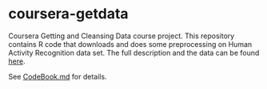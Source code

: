 # coursera-getdata
Coursera Getting and Cleansing Data course project. 
This repository contains R code that downloads and does some preprocessing on Human
Activity Recognition data set. The full description and the data can be found
[here](http://archive.ics.uci.edu/ml/datasets/Human+Activity+Recognition+Using+Smartphones).

See [CodeBook.md](https://github.com/ldgaller/coursera-getdata/blob/master/CodeBook.md) for details.
